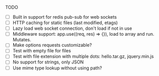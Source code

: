 TODO

* [ ] Built in support for redis pub-sub for web sockets
* [ ] HTTP caching for static files (last modified, etags)
* [ ] Lazy load web socket connection, don't load if not in use
* [ ] Middleware support: app.use((req, res) => {}), load to array and run. Mutates.
* [ ] Make options requests customizable?
* [ ] Test with empty file for files
* [ ] Test with file extension with multiple dots: hello.tar.gz, jquery.min.js
* [ ] No support for strings, only JSON
* [ ] Use mime type lookup without using path?